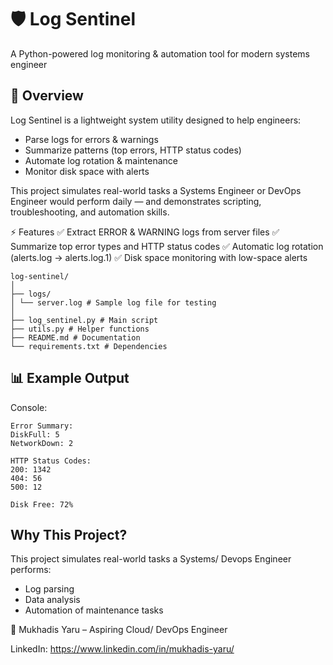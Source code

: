 # 🛡️ Log Sentinel

A Python-powered log monitoring & automation tool for modern systems engineer

## 🌟 Overview

Log Sentinel is a lightweight system utility designed to help engineers:

- Parse logs for errors & warnings
- Summarize patterns (top errors, HTTP status codes)
- Automate log rotation & maintenance
- Monitor disk space with alerts

This project simulates real-world tasks a Systems Engineer or DevOps Engineer would perform daily — and demonstrates scripting, troubleshooting, and automation skills.

⚡ Features
✅ Extract ERROR & WARNING logs from server files
✅ Summarize top error types and HTTP status codes
✅ Automatic log rotation (alerts.log → alerts.log.1)
✅ Disk space monitoring with low-space alerts

```
log-sentinel/
│
├── logs/
│ └── server.log # Sample log file for testing
│
├── log_sentinel.py # Main script
├── utils.py # Helper functions
├── README.md # Documentation
└── requirements.txt # Dependencies
```

## 📊 Example Output

Console:

```
Error Summary:
DiskFull: 5
NetworkDown: 2

HTTP Status Codes:
200: 1342
404: 56
500: 12

Disk Free: 72%
```

## Why This Project?

This project simulates real-world tasks a Systems/ Devops Engineer performs:

- Log parsing
- Data analysis
- Automation of maintenance tasks

👤 Mukhadis Yaru – Aspiring Cloud/ DevOps Engineer

LinkedIn: https://www.linkedin.com/in/mukhadis-yaru/
